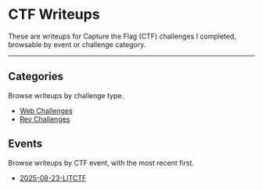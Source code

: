 # CTF Writeups

These are writeups for Capture the Flag (CTF) challenges I completed, browsable by event or challenge category.

---

## Categories
Browse writeups by challenge type.

- [Web Challenges](Web-Challenges.md)
- [Rev Challenges](Rev-Challenges.md)

## Events
Browse writeups by CTF event, with the most recent first.

- [2025-08-23-LITCTF](All-CTF-Challenges/2025-08-23-LITCTF)